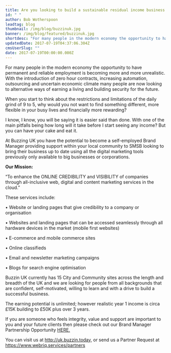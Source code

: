 ```yaml
---
title: Are you looking to build a sustainable residual income business with flexible working hours?
id: " "
author: Bob Wotherspoon
leadtag: blog
thumbnail: /img/blog/buzzinuk.jpg
banner: /img/blog/featured/buzzinuk.jpg
shortdesc: "For many people in the modern economy the opportunity to have permanent and reliable employment is becoming more and more unrealistic. For many people in the modern economy the opportunity to have permanent and reliable employment is becoming more and more unrealistic. "
updatedDate: 2017-07-19T04:37:06.304Z
cmsUserSlug: ""
date: 2017-07-19T00:00:00.000Z
---
```


For many people in the modern economy the opportunity to have permanent and reliable employment is becoming more and more unrealistic. With the introduction of zero hour contracts, increasing automation, outsourcing and uncertain economic climate many people are now looking to alternative ways of earning a living and building security for the future. 

When you start to think about the restrictions and limitations of the daily grind of 9 to 5, why would you not want to find something different, more flexible in your busy lives and financially more rewarding? 


I know, I know, you will be saying it is easier said than done. With one of the main pitfalls being how long will it take before I start seeing any income? But you can have your cake and eat it. 


At Buzzing UK you have the potential to become a self-employed Brand Manager providing support within your local community to SMSB looking to bring their business up to date using all the digital marketing tools previously only available to big businesses or corporations. 


**Our Mission:**


“To enhance the ONLINE CREDIBILITY and VISIBILITY of companies through all-inclusive web, digital and content marketing services in the cloud.”


These services include:


•	Website or landing pages that give credibility to a company or organisation


•	Websites and landing pages that can be accessed seamlessly through all hardware devices in the market (mobile first websites)


•	E-commerce and mobile commerce sites


•	Online classifieds


•	Email and newsletter marketing campaigns


•	Blogs for search engine optimisation


Buzzin UK currently has 15 City and Community sites across the length and breadth of the UK and we are looking for people from all backgrounds that are confident, self-motivated, willing to learn and with a drive to build a successful business.


The earning potential is unlimited; however realistic year 1 income is circa £15K building to £50K plus over 3 years.


If you are someone who feels integrity, value and support are important to you and your future clients then please check out our Brand Manager Partnership Opportunity [HERE.](http://www.uk.buzzin.today/)


You can visit us at http://uk.buzzin.today, or send us a Partner Request at https://www.webriq.services/partners 
